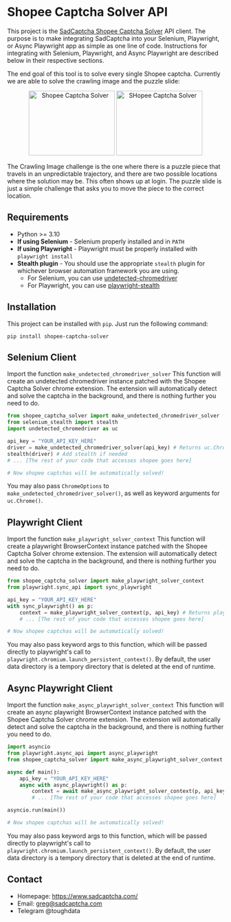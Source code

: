 # Shopee Captcha Solver API
This project is the [SadCaptcha Shopee Captcha Solver](https://www.sadcaptcha.com/shopee-captcha-solver?ref=shopeeghclientrepo) API client.
The purpose is to make integrating SadCaptcha into your Selenium, Playwright, or Async Playwright app as simple as one line of code.
Instructions for integrating with Selenium, Playwright, and Async Playwright are described below in their respective sections.

The end goal of this tool is to solve every single Shopee captcha. 
Currently we are able to solve the crawling image and the puzzle slide:

<div align="center">
    <img src="https://sadcaptcha.b-cdn.net/shopee-image-crawl-captcha.png" width="200px" height="150px" alt="Shopee Captcha Solver">
    <img src="https://sadcaptcha.b-cdn.net/shopee-puzzle-slide-captcha.png" width="200px" height="150px" alt="SHopee Captcha Solver">
</div>

The Crawling Image challenge is the one where there is a puzzle piece that travels in an unpredictable trajectory, and there are two possible locations where the solution may be.
This often shows up at login.
The puzzle slide is just a simple challenge that asks you to move the piece to the correct location.
    
## Requirements
- Python >= 3.10
- **If using Selenium** - Selenium properly installed and in `PATH`
- **If using Playwright** - Playwright must be properly installed with `playwright install`
- **Stealth plugin** - You should use the appropriate `stealth` plugin for whichever browser automation framework you are using.
    - For Selenium, you can use [undetected-chromedriver](https://github.com/ultrafunkamsterdam/undetected-chromedriver)
    - For Playwright, you can use [playwright-stealth](https://pypi.org/project/playwright-stealth/)

## Installation
This project can be installed with `pip`. Just run the following command:
```
pip install shopee-captcha-solver
```

## Selenium Client 
Import the function `make_undetected_chromedriver_solver`
This function will create an undetected chromedriver instance patched with the Shopee Captcha Solver chrome extension.
The extension will automatically detect and solve the captcha in the background, and there is nothing further you need to do.

```py
from shopee_captcha_solver import make_undetected_chromedriver_solver
from selenium_stealth import stealth
import undetected_chromedriver as uc

api_key = "YOUR_API_KEY_HERE"
driver = make_undetected_chromedriver_solver(api_key) # Returns uc.Chrome instance
stealth(driver) # Add stealth if needed
# ... [The rest of your code that accesses shopee goes here]

# Now shopee captchas will be automatically solved!
```
You may also pass `ChromeOptions` to `make_undetected_chromedriver_solver()`, as well as keyword arguments for `uc.Chrome()`.

## Playwright Client
Import the function `make_playwright_solver_context`
This function will create a playwright BrowserContext instance patched with the Shopee Captcha Solver chrome extension.
The extension will automatically detect and solve the captcha in the background, and there is nothing further you need to do.

```py
from shopee_captcha_solver import make_playwright_solver_context
from playwright.sync_api import sync_playwright

api_key = "YOUR_API_KEY_HERE"
with sync_playwright() as p:
    context = make_playwright_solver_context(p, api_key) # Returns playwright BrowserContext instance
    # ... [The rest of your code that accesses shopee goes here]

# Now shopee captchas will be automatically solved!
```
You may also pass keyword args to this function, which will be passed directly to playwright's call to `playwright.chromium.launch_persistent_context()`.
By default, the user data directory is a tempory directory that is deleted at the end of runtime.

## Async Playwright Client
Import the function `make_async_playwright_solver_context`
This function will create an async playwright BrowserContext instance patched with the Shopee Captcha Solver chrome extension.
The extension will automatically detect and solve the captcha in the background, and there is nothing further you need to do.

```py
import asyncio
from playwright.async_api import async_playwright
from shopee_captcha_solver import make_async_playwright_solver_context

async def main():
    api_key = "YOUR_API_KEY_HERE"
    async with async_playwright() as p:
        context = await make_async_playwright_solver_context(p, api_key) # Returns playwright BrowserContext instance
        # ... [The rest of your code that accesses shopee goes here]

asyncio.run(main())

# Now shopee captchas will be automatically solved!
```
You may also pass keyword args to this function, which will be passed directly to playwright's call to `playwright.chromium.launch_persistent_context()`.
By default, the user data directory is a tempory directory that is deleted at the end of runtime.

## Contact
- Homepage: https://www.sadcaptcha.com/
- Email: greg@sadcaptcha.com
- Telegram @toughdata
